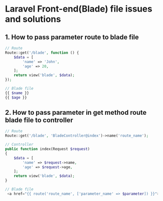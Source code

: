 # Laravel Front-end(Blade) file issues and solutions

## 1. How to pass parameter route to blade file

```php
// Route
Route::get('/blade', function () {
    $data = [
        'name' => 'John',
        'age' => 20,
    ];
    return view('blade', $data);
});

// Blade file
{{ $name }}
{{ $age }}
```

## 2. How to pass parameter in get method route blade file to controller

```php
// Route
Route::get('/blade', 'BladeController@index')->name('route_name');

// Controller
public function index(Request $request)
{
    $data = [
        'name' => $request->name,
        'age' => $request->age,
    ];
    return view('blade', $data);
}

// Blade file
 <a href="{{ route('route_name', ['parameter_name' => $parameter]) }}">Link text</a>
```
